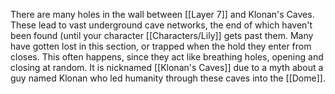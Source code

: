 There are many holes in the wall between [[Layer 7]] and Klonan's Caves. These lead to vast underground cave networks, the end of which haven't been found (until your character [[Characters/Lily]] gets past them. Many have gotten lost in this section, or trapped when the hold they enter from closes. This often happens, since they act like breathing holes, opening and closing at random. It is nicknamed [[Klonan's Caves]] due to a myth about a guy named Klonan who led humanity through these caves into the [[Dome]].